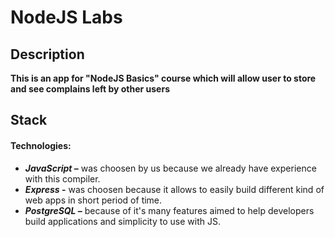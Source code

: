 # NodeJS Labs

## Description

**This is an app for "NodeJS Basics" course which will allow user to store and see complains left by other users**

## Stack

#### **Technologies:**

- **_JavaScript_ –** was choosen by us because we already have experience with this compiler.
- **_Express_ -** was choosen because it allows to easily build different kind of web apps in short period of time.
- **_PostgreSQL_ –** because of it's many features aimed to help developers build applications and simplicity to use with JS.

